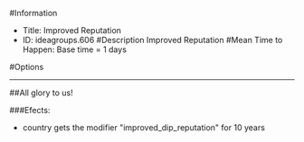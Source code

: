 #Information
 - Title: Improved Reputation
 - ID: ideagroups.606
#Description
Improved Reputation
#Mean Time to Happen:
Base time = 1 days

#Options

___
##All glory to us!

###Efects:<ul><li>country gets the modifier "improved_dip_reputation" for 10 years</li></ul>
